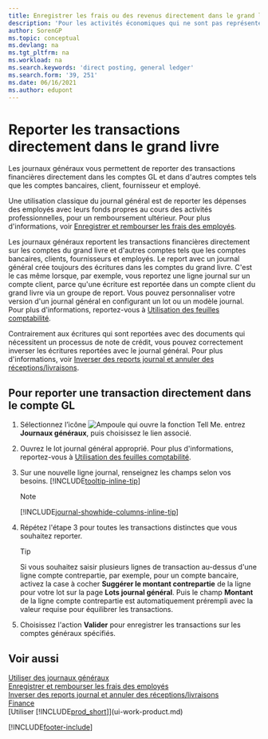 ```yaml
---
title: Enregistrer les frais ou des revenus directement dans le grand livre
description: 'Pour les activités économiques qui ne sont pas représentées par un document, vous pouvez créer les transactions associées en reportant des lignes de journal sur la page Journal général.'
author: SorenGP
ms.topic: conceptual
ms.devlang: na
ms.tgt_pltfrm: na
ms.workload: na
ms.search.keywords: 'direct posting, general ledger'
ms.search.form: '39, 251'
ms.date: 06/16/2021
ms.author: edupont
---
```

# Reporter les transactions directement dans le grand livre

Les journaux généraux vous permettent de reporter des transactions financières directement dans les comptes GL et dans d'autres comptes tels que les comptes bancaires, client, fournisseur et employé.  

Une utilisation classique du journal général est de reporter les dépenses des employés avec leurs fonds propres au cours des activités professionnelles, pour un remboursement ultérieur. Pour plus d'informations, voir [Enregistrer et rembourser les frais des employés](finance-how-record-reimburse-employee-expenses.md).

Les journaux généraux reportent les transactions financières directement sur les comptes du grand livre et d'autres comptes tels que les comptes bancaires, clients, fournisseurs et employés. Le report avec un journal général crée toujours des écritures dans les comptes du grand livre. C'est le cas même lorsque, par exemple, vous reportez une ligne journal sur un compte client, parce qu'une écriture est reportée dans un compte client du grand livre via un groupe de report. Vous pouvez personnaliser votre version d'un journal général en configurant un lot ou un modèle journal. Pour plus d'informations, reportez-vous à [Utilisation des feuilles comptabilité](ui-work-general-journals.md).

Contrairement aux écritures qui sont reportées avec des documents qui nécessitent un processus de note de crédit, vous pouvez correctement inverser les écritures reportées avec le journal général. Pour plus d'informations, voir [Inverser des reports journal et annuler des réceptions/livraisons](finance-how-reverse-journal-posting.md).

## Pour reporter une transaction directement dans le compte GL

1. Sélectionnez l’icône ![Ampoule qui ouvre la fonction Tell Me.](media/ui-search/search_small.png "Dites-moi ce que vous voulez faire") entrez **Journaux généraux**, puis choisissez le lien associé.
2. Ouvrez le lot journal général approprié. Pour plus d'informations, reportez-vous à [Utilisation des feuilles comptabilité](ui-work-general-journals.md).
3. Sur une nouvelle ligne journal, renseignez les champs selon vos besoins. [!INCLUDE[tooltip-inline-tip](includes/tooltip-inline-tip_md.md)]    

    > [!NOTE]
    > [!INCLUDE[journal-showhide-columns-inline-tip](includes/journal-showhide-columns-inline-tip.md)]
4. Répétez l'étape 3 pour toutes les transactions distinctes que vous souhaitez reporter.

    > [!TIP]  
    > Si vous souhaitez saisir plusieurs lignes de transaction au-dessus d'une ligne compte contrepartie, par exemple, pour un compte bancaire, activez la case à cocher **Suggérer le montant contrepartie** de la ligne pour votre lot sur la page **Lots journal général**. Puis le champ **Montant** de la ligne compte contrepartie est automatiquement prérempli avec la valeur requise pour équilibrer les transactions.
5. Choisissez l'action **Valider** pour enregistrer les transactions sur les comptes généraux spécifiés.

## Voir aussi

[Utiliser des journaux généraux](ui-work-general-journals.md)  
[Enregistrer et rembourser les frais des employés](finance-how-record-reimburse-employee-expenses.md)  
[Inverser des reports journal et annuler des réceptions/livraisons](finance-how-reverse-journal-posting.md)  
[Finance](finance.md)  
[Utiliser [!INCLUDE[prod_short](includes/prod_short.md)]](ui-work-product.md)  


[!INCLUDE[footer-include](includes/footer-banner.md)]
